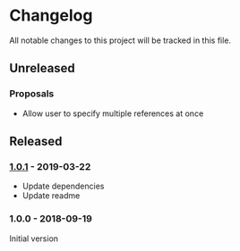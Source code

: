 # Changelog

<!-- markdownlint-disable no-duplicate-header -->

<!-- Format taken from https://github.com/olivierlacan/keep-a-changelog -->

All notable changes to this project will be tracked in this file.

## Unreleased

### Proposals

* Allow user to specify multiple references at once

## Released

### [1.0.1] - 2019-03-22

* Update dependencies
* Update readme

### 1.0.0 - 2018-09-19

Initial version

[1.0.1]: https://github.com/metasys-server/objectjs/compare/v1.0.0...v1.0.1